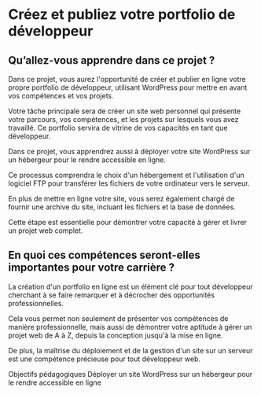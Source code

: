 # Créez et publiez votre portfolio de développeur

## Qu’allez-vous apprendre dans ce projet ?


Dans ce projet, vous aurez l'opportunité de créer et publier en ligne votre propre portfolio de développeur, utilisant WordPress pour mettre en avant vos compétences et vos projets.



Votre tâche principale sera de créer un site web personnel qui présente votre parcours, vos compétences, et les projets sur lesquels vous avez travaillé. Ce portfolio servira de vitrine de vos capacités en tant que développeur.



Dans ce projet, vous apprendrez aussi à déployer votre site WordPress sur un hébergeur pour le rendre accessible en ligne.

Ce processus comprendra le choix d'un hébergement et l'utilisation d'un logiciel FTP pour transférer les fichiers de votre ordinateur vers le serveur.



En plus de mettre en ligne votre site, vous serez également chargé de fournir une archive du site, incluant les fichiers et la base de données.



Cette étape est essentielle pour démontrer votre capacité à gérer et livrer un projet web complet.



## En quoi ces compétences seront-elles importantes pour votre carrière ?


La création d'un portfolio en ligne est un élément clé pour tout développeur cherchant à se faire remarquer et à décrocher des opportunités professionnelles.



Cela vous permet non seulement de présenter vos compétences de manière professionnelle, mais aussi de démontrer votre aptitude à gérer un projet web de A à Z, depuis la conception jusqu'à la mise en ligne.



De plus, la maîtrise du déploiement et de la gestion d'un site sur un serveur est une compétence précieuse pour tout développeur web.



Objectifs pédagogiques
Déployer un site WordPress sur un hébergeur pour le rendre accessible en ligne